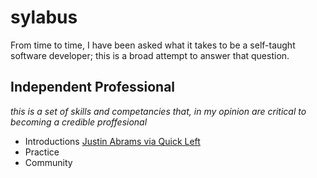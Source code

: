 # sylabus
From time to time, I have been asked what it takes to be a self-taught software developer; this is a broad attempt to answer that question.

## Independent Professional
*this is a set of skills and competancies that, in my opinion are critical to becoming a credible proffesional*
- Introductions [Justin Abrams via Quick Left](https://quickleft.com/blog/email-introduction-etiquette/)
- Practice <!-- Making regular skill improvements -->
- Community <!-- Mailing lists, Meetups, IRC, Hackfests/Hackathons -->
